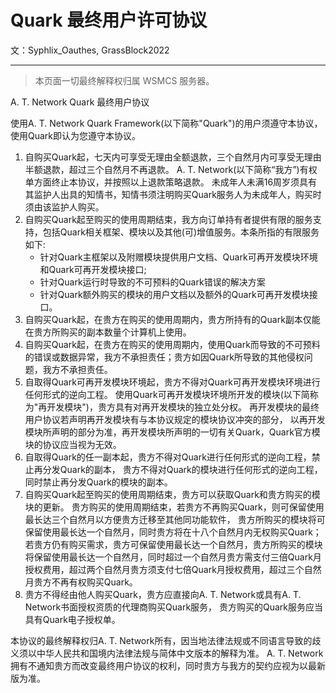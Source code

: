# Quark 最终用户许可协议

文：Syphlix_Oauthes, GrassBlock2022

-----

>本页面一切最终解释权归属 WSMCS 服务器。

<div style="max-width: 600px">

A. T. Network Quark 最终用户协议

使用A. T. Network Quark Framework(以下简称"Quark")的用户须遵守本协议，使用Quark即认为您遵守本协议。

1. 自购买Quark起，七天内可享受无理由全额退款，三个自然月内可享受无理由半额退款，超过三个自然月不再退款。
A. T. Network(以下简称“我方”)有权单方面终止本协议，并按照以上退款策略退款。
未成年人未满16周岁须具有其监护人出具的知情书，知情书须注明购买Quark服务人为未成年人，购买时须由该监护人购买。
2. 自购买Quark起至购买的使用周期结束，我方向订单持有者提供有限的服务支持，包括Quark相关框架、模块以及其他(可)增值服务。本条所指的有限服务如下:
    - 针对Quark主框架以及附赠模块提供用户文档、Quark可再开发模块环境和Quark可再开发模块接口;
    - 针对Quark运行时导致的不可预料的Quark错误的解决方案
    - 针对Quark额外购买的模块的用户文档以及额外的Quark可再开发模块接口。
3. 自购买Quark起，在贵方在购买的使用周期内，贵方所持有的Quark副本仅能在贵方所购买的副本数量个计算机上使用。
4. 自购买Quark起，在贵方在购买的使用周期内，使用Quark而导致的不可预料的错误或数据异常，我方不承担责任；贵方如因Quark所导致的其他侵权问题，我方不承担责任。
5. 自取得Quark可再开发模块环境起，贵方不得对Quark可再开发模块环境进行任何形式的逆向工程。 
使用Quark可再开发模块环境所开发的模块(以下简称为"再开发模块")，贵方具有对再开发模块的独立处分权。
再开发模块的最终用户协议若声明再开发模块有与本协议规定的模块协议冲突的部分，
以再开发模块所声明的部分为准，再开发模块所声明的一切有关Quark，Quark官方模块的协议应当视为无效。
6. 自取得Quark的任一副本起，贵方不得对Quark进行任何形式的逆向工程，禁止再分发Quark的副本，
贵方不得对Quark的模块进行任何形式的逆向工程，同时禁止再分发Quark的模块的副本。
7. 自购买Quark起至购买的使用周期结束，贵方可以获取Quark和贵方购买的模块的更新。
贵方购买的使用周期结束，若贵方不再购买Quark，则可保留使用最长达三个自然月以方便贵方迁移至其他同功能软件，
贵方所购买的模块将可保留使用最长达一个自然月，同时贵方将在十八个自然月内无权购买Quark；若贵方仍有购买需求，贵方可保留使用最长达一个自然月，贵方所购买的模块将保留使用最长达一个自然月，同时超过一个自然月贵方需支付三倍Quark月授权费用，超过两个自然月贵方须支付七倍Quark月授权费用，超过三个自然月贵方不再有权购买Quark。
8. 贵方不得经由他人购买Quark，贵方应直接向A. T. Network或具有A. T. Network书面授权资质的代理商购买Quark服务，
贵方购买的Quark服务应当具有Quark电子授权单。

本协议的最终解释权归A. T. Network所有，因当地法律法规或不同语言导致的歧义须以中华人民共和国境内法律法规与简体中文版本的解释为准。
A. T. Network拥有不通知贵方而改变最终用户协议的权利，同时贵方与我方的契约应视为以最新版为准。
</div>